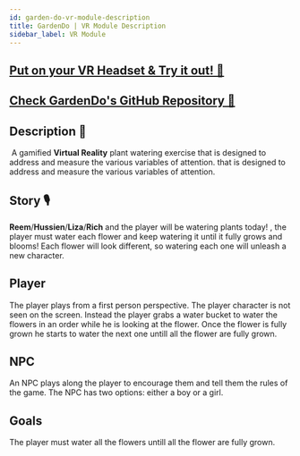 ```yaml
---
id: garden-do-vr-module-description
title: GardenDo | VR Module Description
sidebar_label: VR Module
---
```


## [Put on your VR Headset & Try it out! 🚀](https://gardendo-webxr.web.app/)

## [Check GardenDo's GitHub Repository 🏃](https://github.com/vrapeutic/GardenDoWebXR)

## Description 📝

​
A gamified **Virtual Reality** plant watering exercise that is designed to address and measure the various variables of attention. that is designed to address and measure the various variables of attention.

## Story 🎙

​
**Reem**/**Hussien**/**Liza**/**Rich** and the player will be watering plants today! , the player must water each flower and keep watering it until it fully grows and blooms! Each flower will look different, so watering each one will unleash a new character.

## Player

The player plays from a first person perspective. The player character is
not seen on the screen. Instead the player grabs a water bucket to water the flowers in an order
while he is looking at the flower.
Once the flower is fully grown he starts to water the next one untill all the flower are fully grown.

## NPC

An NPC plays along the player to encourage them and tell them the rules
of the game.
The NPC has two options: either a boy or a girl.

## Goals

The player must water all the flowers untill all the flower are fully grown.
